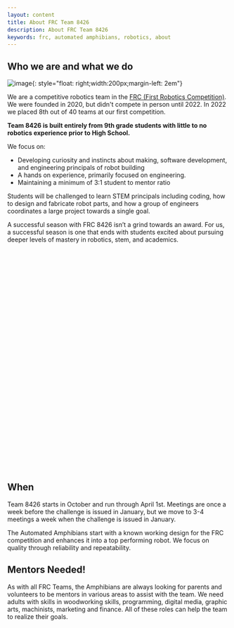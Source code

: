 ```yaml
---
layout: content
title: About FRC Team 8426 
description: About FRC Team 8426 
keywords: frc, automated amphibians, robotics, about
---
```

## Who we are and what we do

![image]({{site.baseurl}}/assets/centered-logo-trimmed.jpg){: style="float: right;width:200px;margin-left: 2em"}

We are a competitive robotics team in the [FRC (First Robotics Competition)](https://www.firstinspires.org/robotics/frc). We were founded in 2020, but didn't compete in person until 2022. In 2022 we placed 8th out of 40 teams at our first competition. 

**Team 8426 is built entirely from 9th grade students with little to no robotics experience prior to High School.** 

We focus on:
* Developing curiosity and instincts about making, software development, and engineering principals of robot building
* A hands on experience, primarily focused on engineering.
* Maintaining a minimum of 3:1 student to mentor ratio

Students will be challenged to learn STEM principals including coding, how to design and fabricate robot parts, and how a group of engineers coordinates a large project towards a single goal. 

A successful season with FRC 8426 isn’t a grind towards an award. For us, a successful season is one that ends with students excited about pursuing deeper levels of mastery in robotics, stem, and academics.

<div style="position: relative; width: 100%; height: 500px; overflow: hidden;">
  <img src="assets/centered-logo-trimmed.jpg" style="position: absolute; top: 0; left: 0; opacity: 1; animation: fade 5s infinite;" />
  <img src="assets/charged-up-logo.jpg" style="position: absolute; top: 0; left: 0; opacity: 0; animation: fade 5s infinite;" />
  <img src="assets/team-pic.jpg" style="position: absolute; top: 0; left: 0; opacity: 0; animation: fade 5s infinite;" />
  <img src="assets/Robotplacingcone.jpg" style="position: absolute; top: 0; left: 0; opacity: 0; animation: fade 5s infinite;" />
</div>

<style>
@keyframes fade {
  0% {
    opacity: 1;
  }
  20% {
    opacity: 0;
  }
  80% {
    opacity: 0;
  }
  100% {
    opacity: 1;
  }
}
</style>


## When 
Team 8426 starts in October and run through April 1st. Meetings are once a week before the challenge is issued in January, but we move to 3-4 meetings a week when the challenge is issued in January.

The Automated Amphibians start with a known working design for the FRC competition and enhances it into a top performing robot. We focus on quality through reliability and repeatability.

## Mentors Needed!
As with all FRC Teams, the Amphibians are always looking for parents and volunteers to be mentors in various areas to assist with the team. We need adults with skills in woodworking skills, programming, digital media, graphic arts, machinists, marketing and finance. All of these roles can help the team to realize their goals.
